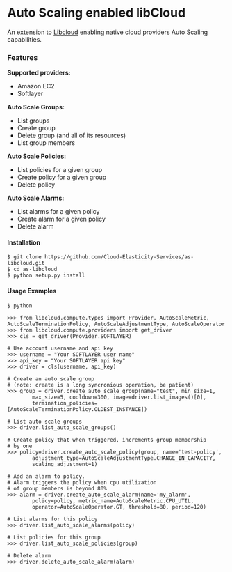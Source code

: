 Auto Scaling enabled libCloud 
=============================

An extension to [Libcloud][libcloud] enabling native cloud providers Auto 
Scaling capabilities.

### Features

**Supported providers:**

- Amazon EC2
- Softlayer

**Auto Scale Groups:**

- List groups
- Create group
- Delete group (and all of its resources)
- List group members

**Auto Scale Policies:**

- List policies for a given group
- Create policy for a given group
- Delete policy

**Auto Scale Alarms:**

- List alarms for a given policy
- Create alarm for a given policy
- Delete alarm

#### Installation

    $ git clone https://github.com/Cloud-Elasticity-Services/as-libcloud.git
    $ cd as-libcloud
    $ python setup.py install


#### Usage Examples

    $ python

    >>> from libcloud.compute.types import Provider, AutoScaleMetric, AutoScaleTerminationPolicy, AutoScaleAdjustmentType, AutoScaleOperator
    >>> from libcloud.compute.providers import get_driver
    >>> cls = get_driver(Provider.SOFTLAYER)

    # Use account username and api key
    >>> username = "Your SOFTLAYER user name"
    >>> api_key = "Your SOFTLAYER api key"
    >>> driver = cls(username, api_key)

    # Create an auto scale group 
    # (note: create is a long syncronious operation, be patient)
    >>> group = driver.create_auto_scale_group(name="test", min_size=1,
            max_size=5, cooldown=300, image=driver.list_images()[0],
            termination_policies=[AutoScaleTerminationPolicy.OLDEST_INSTANCE])

    # List auto scale groups
    >>> driver.list_auto_scale_groups()

    # Create policy that when triggered, increments group membership 
    # by one
    >>> policy=driver.create_auto_scale_policy(group, name='test-policy',
            adjustment_type=AutoScaleAdjustmentType.CHANGE_IN_CAPACITY,
            scaling_adjustment=1)

    # Add an alarm to policy.
    # Alarm triggers the policy when cpu utilization 
    # of group members is beyond 80%
    >>> alarm = driver.create_auto_scale_alarm(name='my_alarm',
            policy=policy, metric_name=AutoScaleMetric.CPU_UTIL,
            operator=AutoScaleOperator.GT, threshold=80, period=120)

    # List alarms for this policy
    >>> driver.list_auto_scale_alarms(policy)

    # List policies for this group
    >>> driver.list_auto_scale_policies(group)

    # Delete alarm
    >>> driver.delete_auto_scale_alarm(alarm)
    

[libcloud]: https://libcloud.readthedocs.org/
